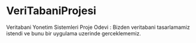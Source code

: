 # VeriTabaniProjesi
Veritabani Yonetim Sistemleri Proje Odevi : Bizden veritabani tasarlamamiz istendi ve bunu bir uygulama uzerinde gerceklememiz. 
